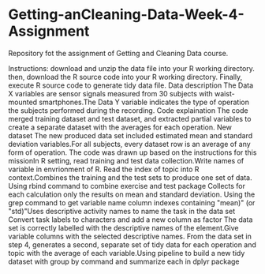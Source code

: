 # Getting-anCleaning-Data-Week-4-Assignment
Repository fot the assignment of Getting and Cleaning Data course.

Instructions:  download and unzip the data file into your R working directory.
then, download the R source code into your R working directory.
Finally, execute R source code to generate tidy data file.
Data description
The Data X variables are sensor signals measured from 30 subjects with waist-mounted smartphones.The Data Y variable indicates the type of operation the subjects performed during the recording.
Code explaination
The code merged training dataset and test dataset, and extracted partial variables to create a separate dataset with the averages for each operation.
New dataset
The new produced data set included estimated mean and standard deviation variables.For all subjects, every dataset row is an average of any form of operation.
The code was drawn up based on the instructions for this missionIn R setting, read training and test data collection.Write names of variable in envrionment of R.
Read the index of topic into R context.Combines the training and the test sets to produce one set of data. Using rbind command to combine exercise and test package
Collects for each calculation only the results on mean and standard deviation.
Using the grep command to get variable name column indexes containing "mean)" (or "std)"Uses descriptive activity names to name the task in the data set Convert task labels to characters and add a new column as factor
The data set is correctly labelled with the descriptive names of the element.Give variable columns with the selected descriptive names.
From the data set in step 4, generates a second, separate set of tidy data for each operation and topic with the average of each variable.Using pipeline to build a new tidy dataset with group by command and summarize each in dplyr package
